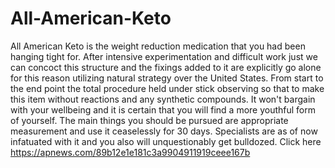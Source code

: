 # All-American-Keto
 All American Keto is the weight reduction medication that you had been hanging tight for. After intensive experimentation and difficult work just we can concoct this structure and the fixings added to it are explicitly go alone for this reason utilizing natural strategy over the United States. From start to the end point the total procedure held under stick observing so that to make this item without reactions and any synthetic compounds. It won't bargain with your wellbeing and it is certain that you will find a more youthful form of yourself. The main things you should be pursued are appropriate measurement and use it ceaselessly for 30 days. Specialists are as of now infatuated with it and you also will unquestionably get bulldozed. Click here  https://apnews.com/89b12e1e181c3a9904911919ceee167b
